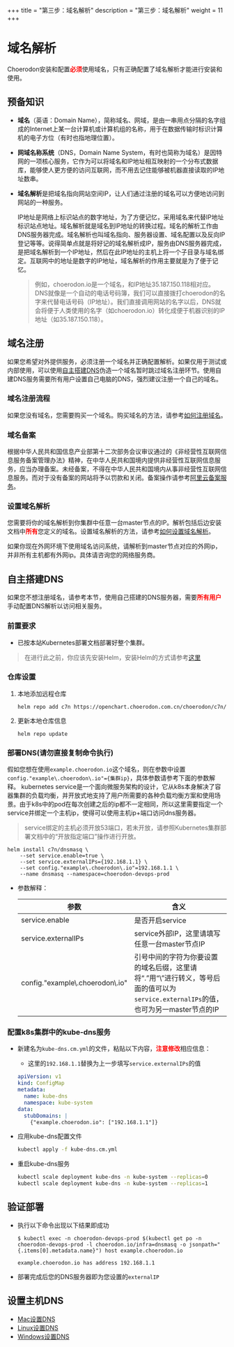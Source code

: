+++
title = "第三步：域名解析"
description = "第三步：域名解析"
weight = 11
+++

# 域名解析

<div>
<div>Choerodon安装和配置<span style="color: #ff0000;"><strong>必须</strong></span>使用域名，只有正确配置了域名解析才能进行安装和使用。</div>
</div>

## 预备知识

- **域名**（英语：Domain Name），简称域名、网域，是由一串用点分隔的名字组成的Internet上某一台计算机或计算机组的名称，用于在数据传输时标识计算机的电子方位（有时也指地理位置）。

- **网域名称系统**（DNS，Domain Name System，有时也简称为域名）是因特网的一项核心服务，它作为可以将域名和IP地址相互映射的一个分布式数据库，能够使人更方便的访问互联网，而不用去记住能够被机器直接读取的IP地址数串。

- **域名解析**是把域名指向网站空间IP，让人们通过注册的域名可以方便地访问到网站的一种服务。
    
    IP地址是网络上标识站点的数字地址，为了方便记忆，采用域名来代替IP地址标识站点地址。域名解析就是域名到IP地址的转换过程。域名的解析工作由DNS服务器完成。域名解析也叫域名指向、服务器设置、域名配置以及反向IP登记等等。说得简单点就是将好记的域名解析成IP，服务由DNS服务器完成，是把域名解析到一个IP地址，然后在此IP地址的主机上将一个子目录与域名绑定。互联网中的地址是数字的IP地址，域名解析的作用主要就是为了便于记忆。

    > 例如，choerodon.io是一个域名，和IP地址35.187.150.118相对应。DNS就像是一个自动的电话号码簿，我们可以直接拨打choerodon的名字来代替电话号码（IP地址）。我们直接调用网站的名字以后，DNS就会将便于人类使用的名字（如choerodon.io）转化成便于机器识别的IP地址（如35.187.150.118）。


## 域名注册

如果您希望对外提供服务，必须注册一个域名并正确配置解析。如果仅用于测试或内部使用，可以使用[自主搭建DNS](#自主搭建dns)伪造一个域名暂时跳过域名注册环节。使用自建DNS服务需要所有用户设置自己电脑的DNS，强烈建议注册一个自己的域名。

### 域名注册流程

如果您没有域名，您需要购买一个域名。购买域名的方法，请参考[如何注册域名](https://help.aliyun.com/document_detail/54068.html?spm=a2c4g.11186623.2.3.IZnRtO)。

### 域名备案

根据中华人民共和国信息产业部第十二次部务会议审议通过的《非经营性互联网信息服务备案管理办法》精神，在中华人民共和国境内提供非经营性互联网信息服务，应当办理备案。未经备案，不得在中华人民共和国境内从事非经营性互联网信息服务。而对于没有备案的网站将予以罚款和关闭。备案操作请参考[阿里云备案服务](https://beian.aliyun.com/)。

### 设置域名解析

您需要将你的域名解析到你集群中任意一台master节点的IP。解析包括后边安装文档中<span style="color: #ff0000;"><strong>所有</strong></span>您定义的域名。设置域名解析的方法，请参考[如何设置域名解析](https://help.aliyun.com/document_detail/29716.html?spm=a2c4g.11186623.2.13.IZnRtO)。

如果你现在外网环境下使用域名访问系统，请解析到master节点对应的外网ip，并非所有主机都有外网ip。具体请咨询您的网络服务商。

## 自主搭建DNS

如果您不想注册域名，请参考本节，使用自己搭建的DNS服务器，需要<span style="color: #ff0000;"><strong>所有用户</strong></span>手动配置DNS解析以访问相关服务。

### 前置要求

- 已按本站Kubernetes部署文档部署好整个集群。

<blockquote class="warning">
在进行此之前，你应该先安装Helm，安装Helm的方式请参考<a href='../parts/base/helm/'>这里</a>
</blockquote>

### 仓库设置

1. 本地添加远程仓库

    ```shell
    helm repo add c7n https://openchart.choerodon.com.cn/choerodon/c7n/
    ```

1. 更新本地仓库信息

    ```shell
    helm repo update 
    ```

### 部署DNS(请勿直接复制命令执行)

假如您想在使用`example.choerodon.io`这个域名，则在参数中设置`config."example\.choerodon\.io"={集群ip}`，具体参数请参考下面的参数解释。
kubernetes service是一个面向微服务架构的设计，它从k8s本身解决了容器集群的负载均衡，并开放式地支持了用户所需要的各种负载均衡方案和使用场景。由于k8s中的pod在每次创建之后的ip都不一定相同，所以这里需要指定一个service并绑定一个主机ip，使得可以使用主机ip+端口访问dns服务器。

<blockquote class="warning">
service绑定的主机必须开放53端口，若未开放，请参照Kubernetes集群部署文档中的“开放指定端口”操作进行开放。
</blockquote>

```shell
helm install c7n/dnsmasq \
    --set service.enable=true \
    --set service.externalIPs={192.168.1.1} \
    --set config."example\.choerodon\.io"=192.168.1.1 \
    --name dnsmasq --namespace=choerodon-devops-prod
```

- 参数解释：

    | 参数 | 含义
    | --- |  --- | 
    service.enable|是否开启service
    service.externalIPs|service外部IP，这里请填写任意一台master节点IP
    config."example\\.choerodon\\.io"|引号中间的字符为你要设置的域名后缀，这里请将“.”用“\”进行转义，等号后面的值可以为`service.externalIPs`的值，也可为另一master节点的IP

### 配置k8s集群中的kube-dns服务

- 新建名为`kube-dns.cm.yml`的文件，粘贴以下内容，<span style="color: #ff0000;"><strong>注意修改</strong></span>相应信息：

    - 这里的`192.168.1.1`替换为上一步填写`service.externalIPs`的值

    ```yaml
    apiVersion: v1
    kind: ConfigMap
    metadata:
      name: kube-dns
      namespace: kube-system
    data:
      stubDomains: |
        {"example.choerodon.io": ["192.168.1.1"]}
    ```

- 应用kube-dns配置文件

    ```bash
    kubectl apply -f kube-dns.cm.yml
    ```

- 重启kube-dns服务

    ```bash
    kubectl scale deployment kube-dns -n kube-system --replicas=0
    kubectl scale deployment kube-dns -n kube-system --replicas=1
    ```

## 验证部署

- 执行以下命令出现以下结果即成功

    ```console
    $ kubectl exec -n choerodon-devops-prod $(kubectl get po -n choerodon-devops-prod -l choerodon.io/infra=dnsmasq -o jsonpath="{.items[0].metadata.name}") host example.choerodon.io

    example.choerodon.io has address 192.168.1.1
    ```

- 部署完成后您的DNS服务器即为您设置的`externalIP`

## 设置主机DNS

- [Mac设置DNS](https://jingyan.baidu.com/article/6525d4b1887abaac7d2e94ec.html)
- [Linux设置DNS](https://jingyan.baidu.com/article/d3b74d64e80e281f77e609f6.html)
- [Windows设置DNS](https://jingyan.baidu.com/article/b7001fe1a7a8c60e7282dd82.html)